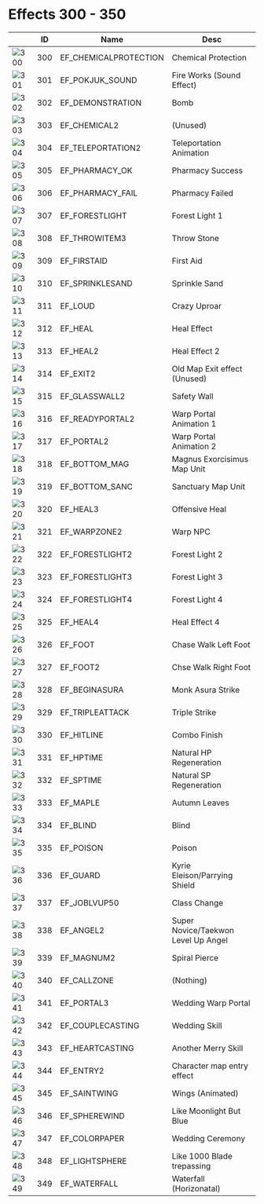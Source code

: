 # Effects 300 - 350

|    | ID | Name | Desc |
|----|----|------|------|
| ![300](300.gif) | 300 | EF_CHEMICALPROTECTION | Chemical Protection |
| ![301](301.gif) | 301 | EF_POKJUK_SOUND | Fire Works (Sound Effect) |
| ![302](302.gif) | 302 | EF_DEMONSTRATION | Bomb |
| ![303](303.gif) | 303 | EF_CHEMICAL2 | (Unused) |
| ![304](304.gif) | 304 | EF_TELEPORTATION2 | Teleportation Animation |
| ![305](305.gif) | 305 | EF_PHARMACY_OK | Pharmacy Success |
| ![306](306.gif) | 306 | EF_PHARMACY_FAIL | Pharmacy Failed |
| ![307](307.gif) | 307 | EF_FORESTLIGHT | Forest Light 1 |
| ![308](308.gif) | 308 | EF_THROWITEM3 | Throw Stone |
| ![309](309.gif) | 309 | EF_FIRSTAID | First Aid |
| ![310](310.gif) | 310 | EF_SPRINKLESAND | Sprinkle Sand |
| ![311](311.gif) | 311 | EF_LOUD | Crazy Uproar |
| ![312](312.gif) | 312 | EF_HEAL | Heal Effect |
| ![313](313.gif) | 313 | EF_HEAL2 | Heal Effect 2 |
| ![314](314.gif) | 314 | EF_EXIT2 | Old Map Exit effect (Unused) |
| ![315](315.gif) | 315 | EF_GLASSWALL2 | Safety Wall |
| ![316](316.gif) | 316 | EF_READYPORTAL2 | Warp Portal Animation 1 |
| ![317](317.gif) | 317 | EF_PORTAL2 | Warp Portal Animation 2 |
| ![318](318.gif) | 318 | EF_BOTTOM_MAG | Magnus Exorcisimus Map Unit |
| ![319](319.gif) | 319 | EF_BOTTOM_SANC | Sanctuary Map Unit |
| ![320](320.gif) | 320 | EF_HEAL3 | Offensive Heal |
| ![321](321.gif) | 321 | EF_WARPZONE2 | Warp NPC |
| ![322](322.gif) | 322 | EF_FORESTLIGHT2 | Forest Light 2 |
| ![323](323.gif) | 323 | EF_FORESTLIGHT3 | Forest Light 3 |
| ![324](324.gif) | 324 | EF_FORESTLIGHT4 | Forest Light 4 |
| ![325](325.gif) | 325 | EF_HEAL4 | Heal Effect 4 |
| ![326](326.gif) | 326 | EF_FOOT | Chase Walk Left Foot |
| ![327](327.gif) | 327 | EF_FOOT2 | Chse Walk Right Foot |
| ![328](328.gif) | 328 | EF_BEGINASURA | Monk Asura Strike |
| ![329](329.gif) | 329 | EF_TRIPLEATTACK | Triple Strike |
| ![330](330.gif) | 330 | EF_HITLINE | Combo Finish |
| ![331](331.gif) | 331 | EF_HPTIME | Natural HP Regeneration |
| ![332](332.gif) | 332 | EF_SPTIME | Natural SP Regeneration |
| ![333](333.gif) | 333 | EF_MAPLE | Autumn Leaves |
| ![334](334.gif) | 334 | EF_BLIND | Blind |
| ![335](335.gif) | 335 | EF_POISON | Poison |
| ![336](336.gif) | 336 | EF_GUARD | Kyrie Eleison/Parrying Shield |
| ![337](337.gif) | 337 | EF_JOBLVUP50 | Class Change |
| ![338](338.gif) | 338 | EF_ANGEL2 | Super Novice/Taekwon Level Up Angel |
| ![339](339.gif) | 339 | EF_MAGNUM2 | Spiral Pierce |
| ![340](340.gif) | 340 | EF_CALLZONE | (Nothing) |
| ![341](341.gif) | 341 | EF_PORTAL3 | Wedding Warp Portal |
| ![342](342.gif) | 342 | EF_COUPLECASTING | Wedding Skill |
| ![343](343.gif) | 343 | EF_HEARTCASTING | Another Merry Skill |
| ![344](344.gif) | 344 | EF_ENTRY2 | Character map entry effect |
| ![345](345.gif) | 345 | EF_SAINTWING | Wings (Animated) |
| ![346](346.gif) | 346 | EF_SPHEREWIND | Like Moonlight But Blue |
| ![347](347.gif) | 347 | EF_COLORPAPER | Wedding Ceremony |
| ![348](348.gif) | 348 | EF_LIGHTSPHERE | Like 1000 Blade trepassing |
| ![349](349.gif) | 349 | EF_WATERFALL | Waterfall (Horizonatal) |
